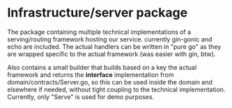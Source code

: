 # Infrastructure/server package
The package containing multiple technical implementations of a serving/routing framework hosting our service. currently gin-gonic and echo are included. The actual handlers can be written in "pure go" as they are wrapped specific to the actual framework (was easier with gin, btw).

Also contains a small builder that builds based on a key the actual framework and returns the **interface** implementation from domain/contracts/Server.go, so this can be used inside the domain and elsewhere if needed, without tight coupling to the technical implementation. Currently, only "Serve" is used for demo purposes.